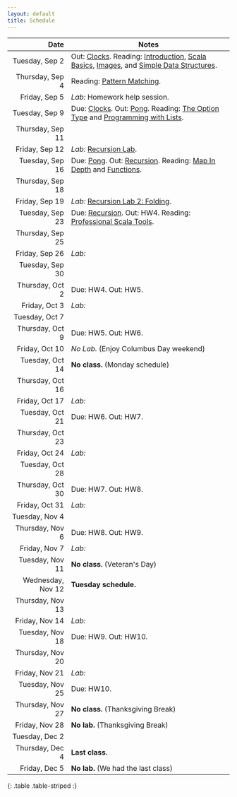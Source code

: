 ```yaml
---
layout: default
title: Schedule
---
```


| Date              | Notes                                                                                           |
|------------------:|-------------------------------------------------------------------------------------------------|
| Tuesday, Sep 2    | Out: [Clocks]. Reading: [Introduction], [Scala Basics], [Images], and [Simple Data Structures]. |
| Thursday, Sep 4   | Reading: [Pattern Matching].                                                                    |
| Friday, Sep 5     | *Lab:* Homework help session.                                                                   |
| Tuesday, Sep 9    | Due: [Clocks]. Out: [Pong]. Reading: [The Option Type] and [Programming with Lists].            |
| Thursday, Sep 11  |                                                                                                 |
| Friday, Sep 12    | *Lab:* [Recursion Lab].                                                                         |
| Tuesday, Sep 16   | Due: [Pong]. Out: [Recursion]. Reading: [Map In Depth] and [Functions].                         |
| Thursday, Sep 18  |                                                                                                 |
| Friday, Sep 19    | *Lab:* [Recursion Lab 2: Folding].                                                              |
| Tuesday, Sep 23   | Due: [Recursion]. Out: HW4. Reading: [Professional Scala Tools].                                |
| Thursday, Sep 25  |                                                                                                 |
| Friday, Sep 26    | *Lab:*                                                                                          |
| Tuesday, Sep 30   |                                                                                                 |
| Thursday, Oct 2   | Due: HW4. Out: HW5.                                                                             |
| Friday, Oct 3     | *Lab:*                                                                                          |
| Tuesday, Oct 7    |                                                                                                 |
| Thursday, Oct 9   | Due: HW5. Out: HW6.                                                                             |
| Friday, Oct 10    | *No Lab.* (Enjoy Columbus Day weekend)                                                          |
| Tuesday, Oct 14   | **No class.** (Monday schedule)                                                                 |
| Thursday, Oct 16  |                                                                                                 |
| Friday, Oct 17    | *Lab:*                                                                                          |
| Tuesday, Oct 21   | Due: HW6. Out: HW7.                                                                             |
| Thursday, Oct 23  |                                                                                                 |
| Friday, Oct 24    | *Lab:*                                                                                          |
| Tuesday, Oct 28   |                                                                                                 |
| Thursday, Oct 30  | Due: HW7. Out: HW8.                                                                             |
| Friday, Oct 31    | *Lab:*                                                                                          |
| Tuesday, Nov 4    |                                                                                                 |
| Thursday, Nov 6   | Due: HW8. Out: HW9.                                                                             |
| Friday, Nov 7     | *Lab:*                                                                                          |
| Tuesday, Nov 11   | **No class.** (Veteran's Day)                                                                   |
| Wednesday, Nov 12 | **Tuesday schedule.**                                                                           |
| Thursday, Nov 13  |                                                                                                 |
| Friday, Nov 14    | *Lab:*                                                                                          |
| Tuesday, Nov 18   | Due: HW9. Out: HW10.                                                                            |
| Thursday, Nov 20  |                                                                                                 |
| Friday, Nov 21    | *Lab:*                                                                                          |
| Tuesday, Nov 25   | Due: HW10.                                                                                      |
| Thursday, Nov 27  | **No class.** (Thanksgiving Break)                                                              |
| Friday, Nov 28    | **No lab.** (Thanksgiving Break)                                                                |
| Tuesday, Dec 2    |                                                                                                 |
| Thursday, Dec 4   | **Last class.**                                                                                 |
| Friday, Dec 5     | **No lab.** (We had the last class)                                                             |
{: .table .table-striped :}

[Clocks]: ../hw/clocks
[Pong]: ../hw/pong
[Recursion]: ../hw/recursion
[HW4 (Measurement)]: ../hw/measurement
[HW5 (Join Lists)]: ../hw/joinlists
[HW6 (Maze)]: ../hw/maze
[HW8 (Social Network)]: ../hw/social
[HW11 (Scripting)]: ../hw/scripting

[Introduction]: ../reading/intro
[Scala Basics]: ../reading/scala-basics
[Images]: ../reading/images
[Simple Data Structures]: ../reading/simple-data
[Pattern Matching]: ../reading/pattern-matching
[Abstract Data Types]: ../reading/adt
[The Option Type]: ../reading/option
[Programming with Lists]: ../reading/lists
[Recursion Lab]: ../hw/recursion_lab
[Recursion Lab 2: Folding]: ../hw/folding_lab
[Professional Scala Tools]: ../reading/tools
[Map In Depth]: ../reading/map
[Functions]: ../reading/functions